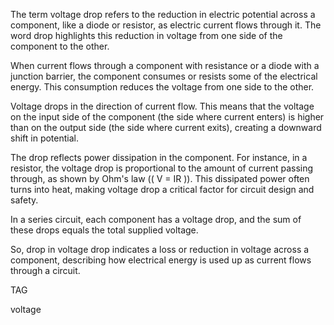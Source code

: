 The term voltage drop refers to the reduction in electric potential across a component, like a diode or resistor, as electric current flows through it. The word drop highlights this reduction in voltage from one side of the component to the other.

When current flows through a component with resistance or a diode with a junction barrier, the component consumes or resists some of the electrical energy. This consumption reduces the voltage from one side to the other.

Voltage drops in the direction of current flow. This means that the voltage on the input side of the component (the side where current enters) is higher than on the output side (the side where current exits), creating a downward shift in potential.

The drop reflects power dissipation in the component. For instance, in a resistor, the voltage drop is proportional to the amount of current passing through, as shown by Ohm's law (\( V = IR \)). This dissipated power often turns into heat, making voltage drop a critical factor for circuit design and safety.

In a series circuit, each component has a voltage drop, and the sum of these drops equals the total supplied voltage.

So, drop in voltage drop indicates a loss or reduction in voltage across a component, describing how electrical energy is used up as current flows through a circuit.

TAG

voltage
